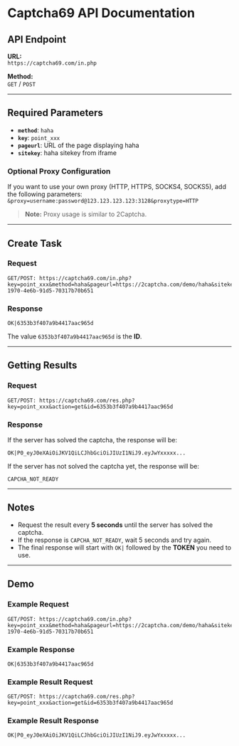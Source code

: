 
# Captcha69 API Documentation

## API Endpoint

**URL:**  
`https://captcha69.com/in.php`  

**Method:**  
`GET` / `POST`

---

## Required Parameters

- **`method`**: `haha`  
- **`key`**: `point_xxx`  
- **`pageurl`**: URL of the page displaying haha  
- **`sitekey`**: haha sitekey from iframe  

### Optional Proxy Configuration

If you want to use your own proxy (HTTP, HTTPS, SOCKS4, SOCKS5), add the following parameters:  
`&proxy=username:password@123.123.123.123:3128&proxytype=HTTP`

> **Note:** Proxy usage is similar to 2Captcha.

---

## Create Task

### Request
```plaintext
GET/POST: https://captcha69.com/in.php?key=point_xxx&method=haha&pageurl=https://2captcha.com/demo/haha&sitekey=3ceb8624-1970-4e6b-91d5-70317b70b651
```

### Response
```plaintext
OK|6353b3f407a9b4417aac965d
```

The value `6353b3f407a9b4417aac965d` is the **ID**.

---

## Getting Results

### Request
```plaintext
GET/POST: https://captcha69.com/res.php?key=point_xxx&action=get&id=6353b3f407a9b4417aac965d
```

### Response
If the server has solved the captcha, the response will be:  
```plaintext
OK|P0_eyJ0eXAiOiJKV1QiLCJhbGciOiJIUzI1NiJ9.eyJwYxxxxx...
```

If the server has not solved the captcha yet, the response will be:  
```plaintext
CAPCHA_NOT_READY
```

---

## Notes

- Request the result every **5 seconds** until the server has solved the captcha.
- If the response is `CAPCHA_NOT_READY`, wait 5 seconds and try again.
- The final response will start with `OK|` followed by the **TOKEN** you need to use.

---

## Demo

### Example Request
```plaintext
GET/POST: https://captcha69.com/in.php?key=point_xxx&method=haha&pageurl=https://2captcha.com/demo/haha&sitekey=3ceb8624-1970-4e6b-91d5-70317b70b651
```

### Example Response
```plaintext
OK|6353b3f407a9b4417aac965d
```

### Example Result Request
```plaintext
GET/POST: https://captcha69.com/res.php?key=point_xxx&action=get&id=6353b3f407a9b4417aac965d
```

### Example Result Response
```plaintext
OK|P0_eyJ0eXAiOiJKV1QiLCJhbGciOiJIUzI1NiJ9.eyJwYxxxxx...
```

